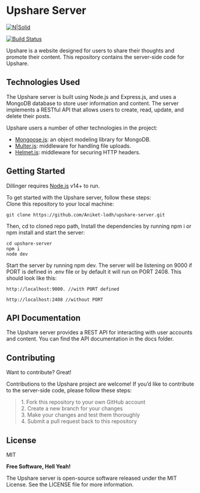 <h1 class="code-line" data-line-start=0 data-line-end=1 ><a id="Upshare_Server_0"></a>Upshare Server</h1>
<p class="has-line-data" data-line-start="2" data-line-end="3"><a href="https://nodesource.com/products/nsolid"><img src="https://cldup.com/dTxpPi9lDf.thumb.png" alt="N|Solid"></a></p>
<p class="has-line-data" data-line-start="4" data-line-end="5"><a href="https://travis-ci.org/joemccann/dillinger"><img src="https://travis-ci.org/joemccann/dillinger.svg?branch=master" alt="Build Status"></a></p>
<p class="has-line-data" data-line-start="6" data-line-end="7">Upshare is a website designed for users to share their thoughts and promote their content. This repository contains the server-side code for Upshare.</p>
<h2 class="code-line" data-line-start=8 data-line-end=9 ><a id="Technologies_Used_8"></a>Technologies Used</h2>
<p class="has-line-data" data-line-start="10" data-line-end="11">The Upshare server is built using Node.js and Express.js, and uses a MongoDB database to store user information and content. The server implements a RESTful API that allows users to create, read, update, and delete their posts.</p>
<p class="has-line-data" data-line-start="12" data-line-end="13">Upshare users a number of other technologies in the project:</p>
<ul>
<li class="has-line-data" data-line-start="14" data-line-end="15"><a href="https://mongoosejs.com/docs/">Mongoose.js</a>: an object modeling library for MongoDB.</li>
<li class="has-line-data" data-line-start="15" data-line-end="16"><a href="https://expressjs.com/en/resources/middleware/multer.html#:~:text=Multer%20is%20a%20node.,multipart%2Fform%2Ddata%20">Multer.js</a>: middleware for handling file uploads.</li>
<li class="has-line-data" data-line-start="16" data-line-end="18"><a href="https://helmetjs.github.io/">Helmet.js</a>: middleware for securing HTTP headers.</li>
</ul>
<h2 class="code-line" data-line-start=18 data-line-end=19 ><a id="Getting_Started_18"></a>Getting Started</h2>
<p class="has-line-data" data-line-start="20" data-line-end="21">Dillinger requires <a href="https://nodejs.org/">Node.js</a> v14+ to run.</p>
<p class="has-line-data" data-line-start="23" data-line-end="25">To get started with the Upshare server, follow these steps:<br>
Clone this repository to your local machine:</p>
<pre><code class="has-line-data" data-line-start="27" data-line-end="29" class="language-sh">git <span class="hljs-built_in">clone</span> https://github.com/Aniket-lodh/upshare-server.git
</code></pre>
<p class="has-line-data" data-line-start="30" data-line-end="31">Then, cd to cloned repo path, Install the dependencies by running npm i or npm install and start the server:</p>
<pre><code class="has-line-data" data-line-start="32" data-line-end="36" class="language-sh"><span class="hljs-built_in">cd</span> upshare-server
npm i
node dev
</code></pre>
<p class="has-line-data" data-line-start="37" data-line-end="38">Start the server by running npm dev. The server will be listening on 9000 if PORT is defined in .env file or by default it will run on PORT 2408. This should look like this:</p>
<pre><code class="has-line-data" data-line-start="39" data-line-end="41" class="language-sh">http://localhost:<span class="hljs-number">9000</span>. //with PORT defined
</code></pre>
<pre><code class="has-line-data" data-line-start="42" data-line-end="44" class="language-sh">http://localhost:<span class="hljs-number">2408</span> //without PORT
</code></pre>
<h2 class="code-line" data-line-start=45 data-line-end=46 ><a id="API_Documentation_45"></a>API Documentation</h2>
<p class="has-line-data" data-line-start="47" data-line-end="48">The Upshare server provides a REST API for interacting with user accounts and content. You can find the API documentation in the docs folder.</p>
<h2 class="code-line" data-line-start=49 data-line-end=50 ><a id="Contributing_49"></a>Contributing</h2>
<p class="has-line-data" data-line-start="51" data-line-end="52">Want to contribute? Great!</p>
<p class="has-line-data" data-line-start="53" data-line-end="54">Contributions to the Upshare project are welcome! If you’d like to contribute to the server-side code, please follow these steps:</p>
<blockquote>
<p class="has-line-data" data-line-start="55" data-line-end="59">1. Fork this repository to your own GitHub account<br>
2. Create a new branch for your changes<br>
3. Make your changes and test them thoroughly<br>
4. Submit a pull request back to this repository</p>
</blockquote>
<h2 class="code-line" data-line-start=60 data-line-end=61 ><a id="License_60"></a>License</h2>
<p class="has-line-data" data-line-start="62" data-line-end="63">MIT</p>
<p class="has-line-data" data-line-start="64" data-line-end="65"><strong>Free Software, Hell Yeah!</strong></p>
<p class="has-line-data" data-line-start="66" data-line-end="67">The Upshare server is open-source software released under the MIT License. See the LICENSE file for more information.</p>